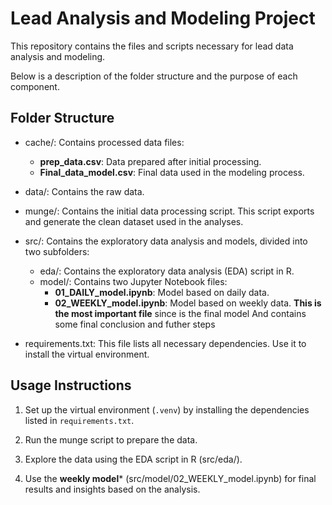 # Lead Analysis and Modeling Project

This repository contains the files and scripts necessary for lead data analysis and modeling.


Below is a description of the folder structure and the purpose of each component.

## Folder Structure
- cache/: Contains processed data files:
  - **prep_data.csv**: Data prepared after initial processing.
  - **Final_data_model.csv**: Final data used in the modeling process.

- data/: Contains the raw data.

- munge/: Contains the initial data processing script. This script exports and generate the clean dataset used in the analyses.

- src/: Contains the exploratory data analysis and models, divided into two subfolders:
  - eda/: Contains the exploratory data analysis (EDA) script in R.
  - model/: Contains two Jupyter Notebook files:
    - **01_DAILY_model.ipynb**: Model based on daily data.
    - **02_WEEKLY_model.ipynb**: Model based on weekly data. **This is the most important file** since is the final model
                                And contains some final conclusion and futher steps

- requirements.txt: This file lists all necessary dependencies. Use it to install the virtual environment.

## Usage Instructions

1. Set up the virtual environment (`.venv`) by installing the dependencies listed in `requirements.txt`.

2. Run the munge script to prepare the data.
3. Explore the data using the EDA script in R (src/eda/).
  
5. Use the **weekly model*** (src/model/02_WEEKLY_model.ipynb) for final results and insights based on the analysis.


